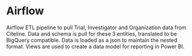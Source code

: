 # Airflow
Airflow ETL pipeline to pull Trial, Investigator and Organization data from Citeline. Data and schema is pull for these 3 entities, translated to be BigQuery compatible. Data is loaded as a json to maintain the nested format. Views are used to create a data model for reporting in Power BI.
